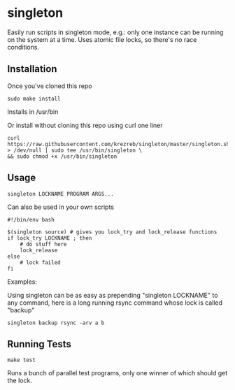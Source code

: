 # singleton

Easily run scripts in singleton mode, e.g.: only one instance can be running on the system at a time.  Uses atomic file locks, so there's no race conditions.

## Installation

Once you've cloned this repo

`sudo make install` 

Installs in /usr/bin

Or install without cloning this repo using curl one liner

```
curl https://raw.githubusercontent.com/krezreb/singleton/master/singleton.sh > /dev/null | sudo tee /usr/bin/singleton \
&& sudo chmod +x /usr/bin/singleton
```

## Usage

`singleton LOCKNAME PROGRAM ARGS...`

Can also be used in your own scripts

```
#!/bin/env bash

$(singleton source) # gives you lock_try and lock_release functions
if lock_try LOCKNAME ; then
    # do stuff here
    lock_release
else
    # lock failed
fi
```

Examples:

Using singleton can be as easy as prepending "singleton LOCKNAME" to any command, here is a long running rsync command whose lock is called "backup"

```
singleton backup rsync -arv a b
```


## Running Tests

`make test` 

Runs a bunch of parallel test programs, only one winner of which should get the lock. 